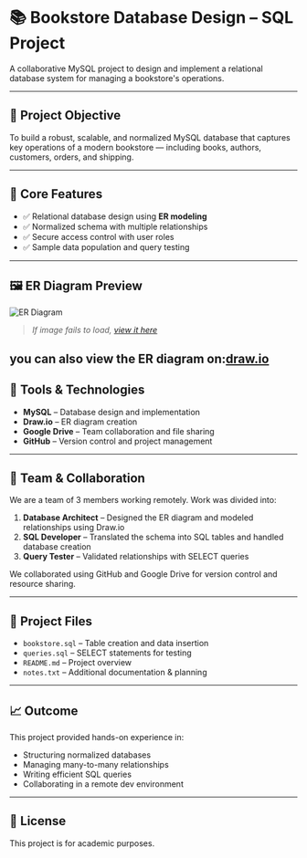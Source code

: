 # 📚 Bookstore Database Design – SQL Project

A collaborative MySQL project to design and implement a relational database system for managing a bookstore's operations.

---

## 🚀 Project Objective

To build a robust, scalable, and normalized MySQL database that captures key operations of a modern bookstore — including books, authors, customers, orders, and shipping.

---

## 🧱 Core Features

- ✅ Relational database design using **ER modeling**
- ✅ Normalized schema with multiple relationships
- ✅ Secure access control with user roles
- ✅ Sample data population and query testing

---

## 🖼️ ER Diagram Preview

![ER Diagram](https://drive.google.com/uc?export=view&id=1dRHtsL3XTJ7p-gip6bZ9FJdCO3jjvErS)

> _If image fails to load, [view it here](https://drive.google.com/file/d/1dRHtsL3XTJ7p-gip6bZ9FJdCO3jjvErS/view)_

## you can also view the ER diagram on:[draw.io](https://app.diagrams.net/#G1dRHtsL3XTJ7p-gip6bZ9FJdCO3jjvErS#%7B%22pageId%22%3A%2262w1ztiSb52zXADRJI9T%22%7D)

## 🧰 Tools & Technologies

- **MySQL** – Database design and implementation
- **Draw.io** – ER diagram creation
- **Google Drive** – Team collaboration and file sharing
- **GitHub** – Version control and project management

---

## 👥 Team & Collaboration

We are a team of 3 members working remotely. Work was divided into:

1. **Database Architect** – Designed the ER diagram and modeled relationships using Draw.io
2. **SQL Developer** – Translated the schema into SQL tables and handled database creation
3. **Query Tester** – Validated relationships with SELECT queries

We collaborated using GitHub and Google Drive for version control and resource sharing.

---

## 📂 Project Files

- `bookstore.sql` – Table creation and data insertion
- `queries.sql` – SELECT statements for testing
- `README.md` – Project overview
- `notes.txt` – Additional documentation & planning

---

## 📈 Outcome

This project provided hands-on experience in:

- Structuring normalized databases
- Managing many-to-many relationships
- Writing efficient SQL queries
- Collaborating in a remote dev environment

---

## 📝 License

This project is for academic purposes.
